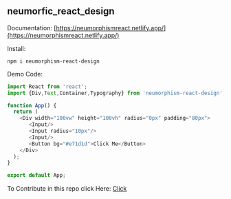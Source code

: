 ## neumorfic_react_design

Documentation: [https://neumorphismreact.netlify.app/](https://neumorphismreact.netlify.app/)

Install:

```
npm i neumorphism-react-design
```

Demo Code: 
```javascript
import React from 'react';
import {Div,Text,Container,Typography} from 'neumorphism-react-design';

function App() {
  return (
    <Div width="100vw" height="100vh" radius="0px" padding="80px">
       <Input/>
       <Input radius="10px"/>
       <Input/>
       <Button bg="#e71d1d">Click Me</Button>
    </Div>
  );
}

export default App;

```

To Contribute in this repo click Here: [Click](https://github.com/dsnehasish74/neumorphism-react-design)